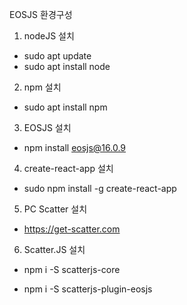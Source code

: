 EOSJS 환경구성
1. nodeJS 설치

- sudo apt update
- sudo apt install node


2. npm 설치

- sudo apt install npm

3. EOSJS 설치

- npm install eosjs@16.0.9

4. create-react-app 설치

- sudo npm install -g create-react-app

5. PC Scatter 설치

- https://get-scatter.com

6. Scatter.JS 설치

- npm i -S scatterjs-core

- npm i -S scatterjs-plugin-eosjs
